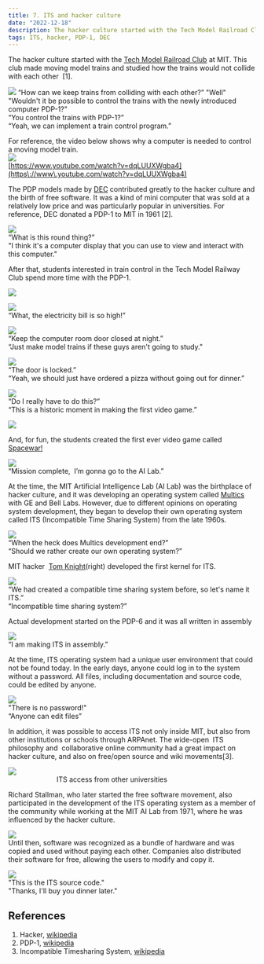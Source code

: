 ```yaml
---
title: 7. ITS and hacker culture
date: "2022-12-18"
description: The hacker culture started with the Tech Model Railroad Club at MIT. This club made moving model trains and studied how the trains would not collide with each other..
tags: ITS, hacker, PDP-1, DEC
---
```



The hacker culture started with the [Tech Model Railroad Club](https://www.google.com/url?q=https://en.wikipedia.org/wiki/Tech_Model_Railroad_Club\&sa=D\&source=editors\&ust=1711344849233469\&usg=AOvVaw2jW8lhPjzCxir-TXAa-SBG) at MIT. This club made moving model trains and studied how the trains would not collide with each other  \[1].

![](images/image1.png)
“How can we keep trains from colliding with each other?” "Well" "Wouldn't it be possible to control the trains with the newly introduced computer PDP-1?" \
“You control the trains with PDP-1?” \
“Yeah, we can implement a train control program.”

For reference, the video below shows why a computer is needed to control a moving model train. \
![](http://i3.ytimg.com/vi/dqLUUXWgba4/hqdefault.jpg) \
[https://www.youtube.com/watch?v=dqLUUXWgba4](https\://www\.youtube.com/watch?v=dqLUUXWgba4)

The PDP models made by [DEC](https://www.google.com/url?q=https://en.wikipedia.org/wiki/Programmed_Data_Processor\&sa=D\&source=editors\&ust=1711344849234212\&usg=AOvVaw3XYWFQH-2tnwXYFckFfCPg) contributed greatly to the hacker culture and the birth of free software. It was a kind of mini computer that was sold at a relatively low price and was particularly popular in universities. For reference, DEC donated a PDP-1 to MIT in 1961 \[2].

![](images/image16.png) \
“What is this round thing?” \
"I think it's a computer display that you can use to view and interact with this computer."

After that, students interested in train control in the Tech Model Railway Club spend more time with the PDP-1.

![](images/image8.png)

![](images/image3.png) \
“What, the electricity bill is so high!”

![](images/image12.png) \
“Keep the computer room door closed at night.” \
“Just make model trains if these guys aren't going to study."

![](images/image13.png) \
“The door is locked.” \
“Yeah, we should just have ordered a pizza without going out for dinner.”

![](images/image4.png) \
“Do I really have to do this?” \
“This is a historic moment in making the first video game.”

![](images/image2.png)

And, for fun, the students created the first ever video game called [Spacewar!](https://www.google.com/url?q=https://en.wikipedia.org/wiki/Spacewar!\&sa=D\&source=editors\&ust=1711344849235786\&usg=AOvVaw3ldha_w59EoJjQdfrrO1Vu)

![](images/image10.png) \
“Mission complete,  I’m gonna go to the AI Lab.”

At the time, the MIT Artificial Intelligence Lab (AI Lab) was the birthplace of hacker culture, and it was developing an operating system called [Multics](https://www.google.com/url?q=https://en.wikipedia.org/wiki/Multics\&sa=D\&source=editors\&ust=1711344849236077\&usg=AOvVaw3luQGTBxMhxx6q0VoYk-Tw)  with GE and Bell Labs. However, due to different opinions on operating system development, they began to develop their own operating system called ITS (Incompatible Time Sharing System) from the late 1960s.

![](images/image11.png) \
“When the heck does Multics development end?”\
“Should we rather create our own operating system?”

MIT hacker  [Tom Knight](https://www.google.com/url?q=https://en.wikipedia.org/wiki/Tom_Knight_\(scientist\)\&sa=D\&source=editors\&ust=1711344849236352\&usg=AOvVaw1L0Ronjm_V88wZk4O2F71E)(right) developed the first kernel for ITS.

![](images/image9.png) \
“We had created a compatible time sharing system before, so let's name it ITS.” \
“Incompatible time sharing system?”

Actual development started on the PDP-6 and it was all written in assembly

![](images/image5.png) \
“I am making ITS in assembly.”

At the time, ITS operating system had a unique user environment that could not be found today. In the early days, anyone could log in to the system without a password. All files, including documentation and source code, could be edited by anyone.

![](images/image6.png) \
"There is no password!" \
“Anyone can edit files”

In addition, it was possible to access ITS not only inside MIT, but also from other institutions or schools through ARPAnet. The wide-open  ITS philosophy and  collaborative online community had a great impact on hacker culture, and also on free/open source and wiki movements\[3].

![](images/image15.png) \
                         ITS access from other universities

Richard Stallman, who later started the free software movement, also participated in the development of the ITS operating system as a member of the community while working at the MIT AI Lab from 1971, where he was influenced by the hacker culture.

![](images/image7.png) \
Until then, software was recognized as a bundle of hardware and was copied and used without paying each other. Companies also distributed their software for free, allowing the users to modify and copy it.

![](images/image14.png) \
"This is the ITS source code." \
"Thanks, I'll buy you dinner later."

## References

1. Hacker, [wikipedia](https://en.wikipedia.org/wiki/Hacker)
2. PDP-1, [wikipedia](https://en.wikipedia.org/wiki/PDP-1)
3. Incompatible Timesharing System, [wikipedia](https://en.wikipedia.org/wiki/Incompatible\_Timesharing\_System)
